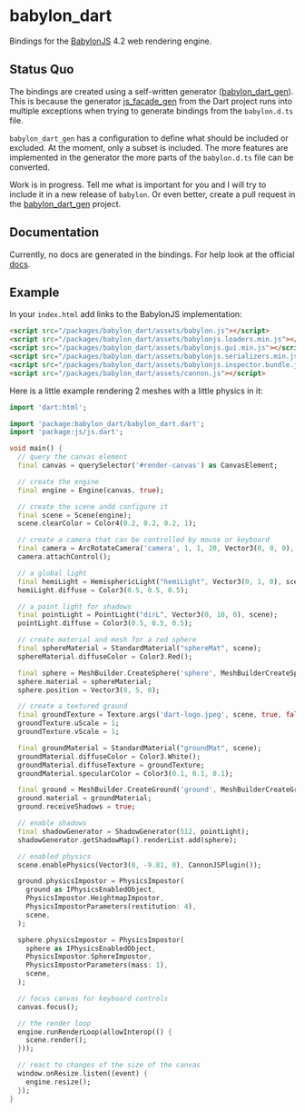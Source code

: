 # babylon_dart

Bindings for the [BabylonJS](https://www.babylonjs.com/) 4.2 web rendering engine.

## Status Quo

The bindings are created using a self-written generator ([babylon_dart_gen](https://github.com/blimster/babylon_dart_gen)). This is because the generator [js_facade_gen](https://github.com/dart-lang/js_facade_gen) from the Dart project runs into multiple exceptions when trying to generate bindings from the `babylon.d.ts` file.

`babylon_dart_gen` has a configuration to define what should be included or excluded. At the moment, only a subset is included. The more features are implemented in the generator the more parts of the `babylon.d.ts` file can be converted.

Work is in progress. Tell me what is important for you and I will try to include it in a new release of `babylon`. Or even better, create a pull request in the [babylon_dart_gen](https://github.com/blimster/babylon_dart_gen) project.

## Documentation

Currently, no docs are generated in the bindings. For help look at the official [docs](https://doc.babylonjs.com/).

## Example

In your `index.html` add links to the BabylonJS implementation:

```html
<script src="/packages/babylon_dart/assets/babylon.js"></script>
<script src="/packages/babylon_dart/assets/babylonjs.loaders.min.js"></script>
<script src="/packages/babylon_dart/assets/babylonjs.gui.min.js"></script>
<script src="/packages/babylon_dart/assets/babylonjs.serializers.min.js"></script>
<script src="/packages/babylon_dart/assets/babylonjs.inspector.bundle.js"></script>
<script src="/packages/babylon_dart/assets/cannon.js"></script>
```

Here is a little example rendering 2 meshes with a little physics in it:

```dart
import 'dart:html';

import 'package:babylon_dart/babylon_dart.dart';
import 'package:js/js.dart';

void main() {
  // query the canvas element
  final canvas = querySelector('#render-canvas') as CanvasElement;

  // create the engine
  final engine = Engine(canvas, true);

  // create the scene andd configure it
  final scene = Scene(engine);
  scene.clearColor = Color4(0.2, 0.2, 0.2, 1);

  // create a camera that can be controlled by mouse or keyboard
  final camera = ArcRotateCamera('camera', 1, 1, 20, Vector3(0, 0, 0), scene);
  camera.attachControl();

  // a global light
  final hemiLight = HemisphericLight("hemiLight", Vector3(0, 1, 0), scene);
  hemiLight.diffuse = Color3(0.5, 0.5, 0.5);

  // a point light for shadows
  final pointLight = PointLight("dirL", Vector3(0, 10, 0), scene);
  pointLight.diffuse = Color3(0.5, 0.5, 0.5);

  // create material and mesh for a red sphere
  final sphereMaterial = StandardMaterial("sphereMat", scene);
  sphereMaterial.diffuseColor = Color3.Red();

  final sphere = MeshBuilder.CreateSphere('sphere', MeshBuilderCreateSphereOptions(segments: 16), scene);
  sphere.material = sphereMaterial;
  sphere.position = Vector3(0, 5, 0);

  // create a textured ground
  final groundTexture = Texture.args('dart-logo.jpeg', scene, true, false, 1);
  groundTexture.uScale = 1;
  groundTexture.vScale = 1;

  final groundMaterial = StandardMaterial("groundMat", scene);
  groundMaterial.diffuseColor = Color3.White();
  groundMaterial.diffuseTexture = groundTexture;
  groundMaterial.specularColor = Color3(0.1, 0.1, 0.1);

  final ground = MeshBuilder.CreateGround('ground', MeshBuilderCreateGroundOptions(height: 10, width: 10), scene);
  ground.material = groundMaterial;
  ground.receiveShadows = true;

  // enable shadows
  final shadowGenerator = ShadowGenerator(512, pointLight);
  shadowGenerator.getShadowMap().renderList.add(sphere);

  // enabled physics
  scene.enablePhysics(Vector3(0, -9.81, 0), CannonJSPlugin());

  ground.physicsImpostor = PhysicsImpostor(
    ground as IPhysicsEnabledObject,
    PhysicsImpostor.HeightmapImpostor,
    PhysicsImpostorParameters(restitution: 4),
    scene,
  );

  sphere.physicsImpostor = PhysicsImpostor(
    sphere as IPhysicsEnabledObject,
    PhysicsImpostor.SphereImpostor,
    PhysicsImpostorParameters(mass: 1),
    scene,
  );

  // focus canvas for keyboard controls
  canvas.focus();

  // the render loop
  engine.runRenderLoop(allowInterop(() {
    scene.render();
  }));

  // react to changes of the size of the canvas
  window.onResize.listen((event) {
    engine.resize();
  });
}
```
